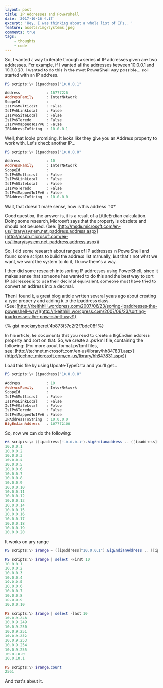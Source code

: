 ```yaml
---
layout: post
title: IP Addresses and Powershell
date: '2017-10-28 4:17'
excerpt: 'Hey, I was thinking about a whole list of IPs...'
feature: assets/img/systems.jpeg
comments: true
tags:
    - thoughts
    - code
---
```

So, I wanted a way to iterate through a series of IP addresses given any two addresses. For example, if I wanted all the addresses between 10.0.0.1 and 10.0.0.20\. I wanted to do this in the most PowerShell way possible... so I started with an IP address.

```powershell
PS scripts:\> [ipaddress]"10.0.0.1"

Address            : 16777226
AddressFamily      : InterNetwork
ScopeId            :
IsIPv6Multicast    : False
IsIPv6LinkLocal    : False
IsIPv6SiteLocal    : False
IsIPv6Teredo       : False
IsIPv4MappedToIPv6 : False
IPAddressToString  : 10.0.0.1
```

Well, that looks promising. It looks like they give you an Address property to work with. Let's check another IP...

```powershell
PS scripts:\> [ipaddress]"10.0.0.0"

Address            : 10
AddressFamily      : InterNetwork
ScopeId            :
IsIPv6Multicast    : False
IsIPv6LinkLocal    : False
IsIPv6SiteLocal    : False
IsIPv6Teredo       : False
IsIPv4MappedToIPv6 : False
IPAddressToString  : 10.0.0.0
```

Wait, that doesn't make sense, how is this address '10?'

Good question, the answer is, it is a result of a LittleEndian calculation. Doing some research, Microsoft says that the property is obsolete and should not be used. (See: [http://msdn.microsoft.com/en-us/library/system.net.ipaddress.address.aspx](http://msdn.microsoft.com/en-us/library/system.net.ipaddress.address.aspx))

So, I did some research about ranges of IP addresses in PowerShell and found some scripts to build the address list manually, but that's not what we want, we want the system to do it, I know there's a way.

I then did some research into sorting IP addresses using PowerShell, since it makes sense that someone has wanted to do this and the best way to sort IP addresses is to use their decimal equivalent, someone must have tried to convert an address into a decimal.

Then I found it, a great blog article written several years ago about creating a type property and adding it to the ipaddress class. (See: [http://rkeithhill.wordpress.com/2007/06/23/sorting-ipaddresses-the-powershell-way/](http://rkeithhill.wordpress.com/2007/06/23/sorting-ipaddresses-the-powershell-way/))

{% gist mockmyberet/4b873f87c2f2f7bdc08f %}

In his article, he documents that you need to create a BigEndian address property and sort on that. So, we create a .ps1xml file, containing the following: (For more about format.ps1xml files, see: [http://technet.microsoft.com/en-us/library/hh847831.aspx](http://technet.microsoft.com/en-us/library/hh847831.aspx))

Load this file by using Update-TypeData and you'll get...

```powershell
PS scripts:\> [ipaddress]"10.0.0.0"

Address            : 10
AddressFamily      : InterNetwork
ScopeId            :
IsIPv6Multicast    : False
IsIPv6LinkLocal    : False
IsIPv6SiteLocal    : False
IsIPv6Teredo       : False
IsIPv4MappedToIPv6 : False
IPAddressToString  : 10.0.0.0
BigEndianAddress   : 167772160
```

So, now we can do the following:

```powershell
PS scripts:\> ([ipaddress]"10.0.0.1").BigEndianAddress .. ([ipaddress]"10.0.0.20").BigEndianAddress|%{([ipaddress]::Parse($_)).IPAddressToString}
10.0.0.1
10.0.0.2
10.0.0.3
10.0.0.4
10.0.0.5
10.0.0.6
10.0.0.7
10.0.0.8
10.0.0.9
10.0.0.10
10.0.0.11
10.0.0.12
10.0.0.13
10.0.0.14
10.0.0.15
10.0.0.16
10.0.0.17
10.0.0.18
10.0.0.19
10.0.0.20
```

It works on any range:

```powershell
PS scripts:\> $range = ([ipaddress]"10.0.0.1").BigEndianAddress .. ([ipaddress]"10.0.10.1").BigEndianAddress|%{([ipaddress]::Parse($_)).IPAddressToString}

PS scripts:\> $range | select -First 10
10.0.0.1
10.0.0.2
10.0.0.3
10.0.0.4
10.0.0.5
10.0.0.6
10.0.0.7
10.0.0.8
10.0.0.9
10.0.0.10

PS scripts:\> $range | select -last 10
10.0.9.248
10.0.9.249
10.0.9.250
10.0.9.251
10.0.9.252
10.0.9.253
10.0.9.254
10.0.9.255
10.0.10.0
10.0.10.1

PS scripts:\> $range.count
2561
```

And that's about it.